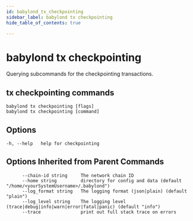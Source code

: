 ```yaml
---
id: babylond_tx_checkpointing
sidebar_label: babylond tx checkpointing
hide_table_of_contents: true

---
```


# babylond tx checkpointing
Querying subcommands for the checkpointing transactions.
## tx checkpointing commands
```
babylond tx checkpointing [flags]
babylond tx checkpointing [command]
```
## Options
```
-h, --help   help for checkpointing
```
## Options Inherited from Parent Commands
```
      --chain-id string     The network chain ID
      --home string         directory for config and data (default "/home/<yourSystemUsername>/.babylond")
      --log_format string   The logging format (json|plain) (default "plain")
      --log_level string    The logging level (trace|debug|info|warn|error|fatal|panic) (default "info")
      --trace               print out full stack trace on errors
```
